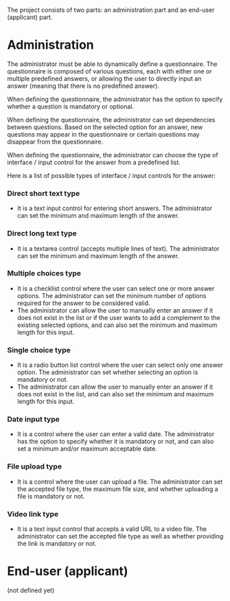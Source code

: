 The project consists of two parts: an administration part and an end-user (applicant) part.

# Administration

The administrator must be able to dynamically define a questionnaire. The questionnaire is composed of various questions, each with either one or multiple predefined answers, or allowing the user to directly input an answer (meaning that there is no predefined answer).

When defining the questionnaire, the administrator has the option to specify whether a question is mandatory or optional.

When defining the questionnaire, the administrator can set dependencies between questions. Based on the selected option for an answer, new questions may appear in the questionnaire or certain questions may disappear from the questionnaire.

When defining the questionnaire, the administrator can choose the type of interface / input control for the answer from a predefined list.

Here is a list of possible types of interface / input controls for the answer:

### Direct short text type
- It is a text input control for entering short answers. The administrator can set the minimum and maximum length of the answer.


### Direct long text type
- It is a textarea control (accepts multiple lines of text). The administrator can set the minimum and maximum length of the answer.

### Multiple choices type
- It is a checklist control where the user can select one or more answer options. The administrator can set the minimum number of options required for the answer to be considered valid.
- The administrator can allow the user to manually enter an answer if it does not exist in the list or if the user wants to add a complement to the existing selected options, and can also set the minimum and maximum length for this input.

### Single choice type
- It is a radio button list control where the user can select only one answer option. The administrator can set whether selecting an option is mandatory or not.
- The administrator can allow the user to manually enter an answer if it does not exist in the list, and can also set the minimum and maximum length for this input.

### Date input type
- It is a control where the user can enter a valid date. The administrator has the option to specify whether it is mandatory or not, and can also set a minimum and/or maximum acceptable date.

### File upload type
- It is a control where the user can upload a file. The administrator can set the accepted file type, the maximum file size, and whether uploading a file is mandatory or not.

### Video link type
- It is a text input control that accepts a valid URL to a video file. The administrator can set the accepted file type as well as whether providing the link is mandatory or not.

# End-user (applicant)
(not defined yet)
